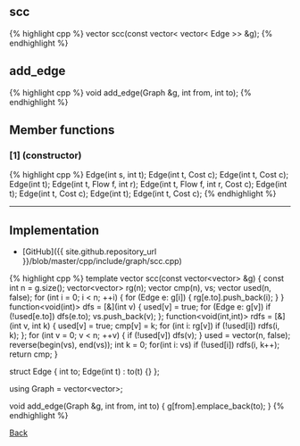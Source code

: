 ## scc

{% highlight cpp %}
vector<int> scc(const vector< vector< Edge >> &g);
{% endhighlight %}

## add_edge

{% highlight cpp %}
void add_edge(Graph &g, int from, int to);
{% endhighlight %}

## Member functions

### [1] (constructor)
{% highlight cpp %}
Edge(int s, int t);
Edge(int t, Cost c);
Edge(int t, Cost c);
Edge(int t);
Edge(int t, Flow f, int r);
Edge(int t, Flow f, int r, Cost c);
Edge(int t);
Edge(int t, Cost c);
Edge(int t);
Edge(int t, Cost c);
{% endhighlight %}


---------------------------------------

## Implementation

- [GitHub]({{ site.github.repository_url }}/blob/master/cpp/include/graph/scc.cpp)

{% highlight cpp %}
template<typename Edge>
vector<int> scc(const vector<vector<Edge>> &g) {
  const int n = g.size();
  vector<vector<int>> rg(n);
  vector<int> cmp(n), vs;
  vector<bool> used(n, false);
  for (int i = 0; i < n; ++i) {
    for (Edge e: g[i]) {
      rg[e.to].push_back(i);
    }
  }
  function<void(int)> dfs = [&](int v) {
    used[v] = true;
    for (Edge e: g[v]) if (!used[e.to]) dfs(e.to);
    vs.push_back(v);
  };
  function<void(int,int)> rdfs = [&](int v, int k) {
    used[v] = true; cmp[v] = k;
    for (int i: rg[v]) if (!used[i]) rdfs(i, k);
  };
  for (int v = 0; v < n; ++v) {
    if (!used[v]) dfs(v);
  }
  used = vector<bool>(n, false);
  reverse(begin(vs), end(vs));
  int k = 0;
  for(int i: vs) if (!used[i]) rdfs(i, k++);
  return cmp;
}

struct Edge {
  int to;
  Edge(int t) : to(t) {}
};

using Graph = vector<vector<Edge>>;

void add_edge(Graph &g, int from, int to) {
  g[from].emplace_back(to);
}
{% endhighlight %}

[Back](../..)
